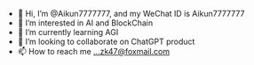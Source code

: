 - 👋 Hi, I’m @Aikun7777777,  and my  WeChat ID is Aikun7777777
- 👀 I’m interested in AI and BlockChain
- 🌱 I’m currently learning AGI
- 💞️ I’m looking to collaborate on ChatGPT product
- 📫 How to reach me ...zk47@foxmail.com

<!---
Aikun7777777/Aikun7777777 is a ✨ special ✨ repository because its `README.md` (this file) appears on your GitHub profile.
You can click the Preview link to take a look at your changes.
--->
